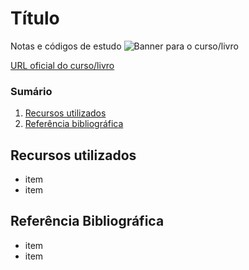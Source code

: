 # Título

Notas e códigos de estudo
![Banner para o curso/livro](https://via.placeholder.com/1280x640.png)

[URL oficial do curso/livro](#)

### Sumário

1. [Recursos utilizados](#recursos-utilizados)
1. [Referência bibliográfica](#referência-bibliográfica)

## Recursos utilizados
* item
* item

## Referência Bibliográfica

* item
* item
